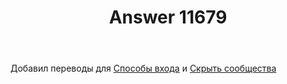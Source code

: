 ﻿---
title: "Answer 11679"
se.owner.user_id: 238742
se.owner.display_name: "Andrew"
se.owner.link: "https://ru.meta.stackoverflow.com/users/238742/andrew"
se.answer_id: 11679
se.question_id: 11678
se.post_type: answer
se.is_accepted: False
---
<p>Добавил переводы для <a href="https://ru.traducir.win/strings/16837" rel="nofollow noreferrer">Способы входа</a> и <a href="https://ru.traducir.win/strings/16834" rel="nofollow noreferrer">Скрыть cообщества</a></p>
